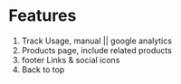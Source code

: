 # Features

1. Track Usage, manual || google analytics
2. Products page, include related products
3. footer Links & social icons
4. Back to top
